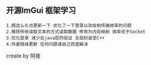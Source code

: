 ## 开源ImGui 框架学习 
    1.搁这么久也更新一下 优化了一下登录以及绘制传输效率的问题
    2.移除传统读取文本的方式读取数据 修改为内存映射 效率优于Socket 
    3.优化登录 减少在java层的验证 全部封装至C++
    4.作者随缘更新 任何问题请自己百度解决
create by 阿夜